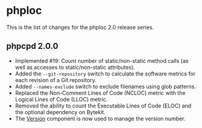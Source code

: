 phploc
======

This is the list of changes for the phploc 2.0 release series.

phpcpd 2.0.0
------------

* Implemented #19: Count number of static/non-static method calls (as well as accesses to static/non-static attributes).
* Added the `--git-repository` switch to calculate the software metrics for each revision of a Git repository.
* Added `--names-exclude` switch to exclude filenames using glob patterns.
* Replaced the Non-Comment Lines of Code (NCLOC) metric with the Logical Lines of Code (LLOC) metric.
* Removed the ability to count the Executable Lines of Code (ELOC) and the optional dependency on Bytekit.
* The [Version](http://github.com/sebastianbergmann/version) component is now used to manage the version number.
